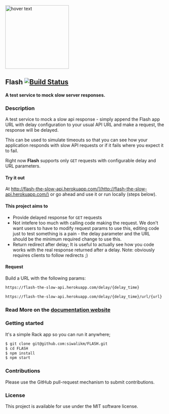 <img src="https://github.com/siwalikm/FLASH/blob/master/public/assets/flash.gif?raw=true" width="200" title="hover text">

## Flash [![Build Status](https://travis-ci.org/siwalikm/FLASH.svg?branch=master)](https://travis-ci.org/siwalikm/FLASH)

#### A test service to mock slow server responses.


### Description

A test service to mock a slow api response - simply append the Flash app URL with delay configuration to your usual API URL and make a request, the response will be delayed.

This can be used to simulate timeouts so that you can see how your application responds with slow API requests or if it fails where you expect it to fail.

Right now **Flash** supports only `GET` requests with configurable delay and URL parameters.


#### Try it out

At http://flash-the-slow-api.herokuapp.com/](http://flash-the-slow-api.herokuapp.com/)
or go ahead and use it or run locally (steps below).

#### This project aims to

* Provide delayed response for `GET` requests
* Not intefere too much with calling code making the request. We don't want users to have to modify request params to use this, editing code just to test something is a pain - the delay parameter and the URL should be the minimum required change to use this.
* Return redirect after delay; It is useful to actually see how you code works with the real response returned after a delay. Note: obviously requires clients to follow redirects ;)


#### Request

Build a URL with the following params:

```bash
https://flash-the-slow-api.herokuapp.com/delay/{delay_time}
```
```bash
https://flash-the-slow-api.herokuapp.com/delay/{delay_time}/url/{url}
```

### Read More on the [documentation website](https://flash-the-slow-api.herokuapp.com/doc.html)


### Getting started

It's a simple Rack app so you can run it anywhere;

```bash
$ git clone git@github.com:siwalikm/FLASH.git
$ cd FLASH
$ npm install
$ npm start
```

### Contributions

Please use the GitHub pull-request mechanism to submit contributions.


### License

This project is available for use under the MIT software license.
